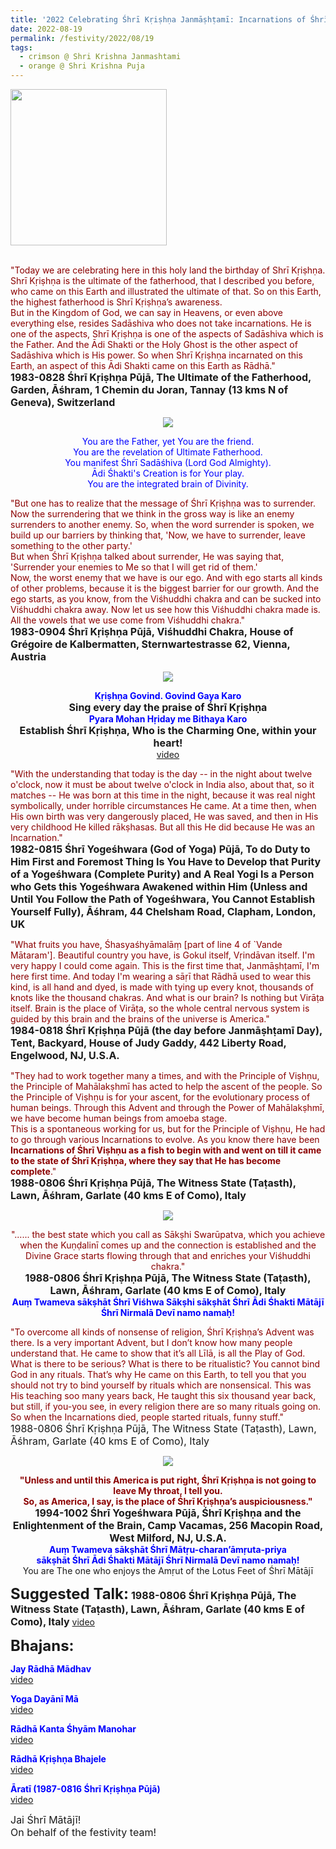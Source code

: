 ```yaml
---
title: '2022 Celebrating Śhrī Kṛiṣhṇa Janmāṣhṭamī: Incarnations of Śhrī Viṣhṇu as a fish to begin with and went on till it came to the state of Śhrī Kṛiṣhṇa, where they say that He has become complete." '
date: 2022-08-19
permalink: /festivity/2022/08/19
tags:
  - crimson @ Shri Krishna Janmashtami
  - orange @ Shri Krishna Puja
---
```


<div style="text-align: left"><img src="/images/image1.png" width="250" /></div><br>

<p>
<font color="DarkRed">"Today we are celebrating here in this holy land the birthday of Shrī Kṛiṣhṇa.<br>
Shrī Kṛiṣhṇa is the ultimate of the fatherhood, that I described you before, who came on this Earth and illustrated the ultimate of that. So on this Earth, the highest fatherhood is Shrī Kṛiṣhṇa’s awareness.<br>
But in the Kingdom of God, we can say in Heavens, or even above everything else, resides Sadāshiva who does not take incarnations. He is one of the aspects, Shrī Kṛiṣhṇa is one of the aspects of Sadāshiva which is the Father. And the Ādi Shakti or the Holy Ghost is the other aspect of Sadāshiva which is His power. So when Shrī Kṛiṣhṇa incarnated on this Earth, an aspect of this Ādi Shakti came on this Earth as Rādhā."</font><br>
<font size="+0"><b>1983-0828 Śhrī Kṛiṣhṇa Pūjā, The Ultimate of the Fatherhood, Garden, Āśhram, 1 Chemin du Joran, Tannay (13 kms N of Geneva), Switzerland</b></font>
</p>

<div style="text-align: center"><img src="/images/image1003.png" /></div>

<p style="text-align:center;">
<font color="blue">You are the Father, yet You are the friend.<br>
You are the revelation of Ultimate Fatherhood.<br>
You manifest Śhrī Sadāśhiva (Lord God Almighty).<br>
Ādi Śhakti's Creation is for Your play.<br>
You are the integrated brain of Divinity.</font><br>
</p>

<p>
<font color="DarkRed">"But one has to realize that the message of Śhrī Kṛiṣhṇa was to surrender.<br>
Now the surrendering that we think in the gross way is like an enemy surrenders to another enemy. So, when the word surrender is spoken, we build up our barriers by thinking that, 'Now, we have to surrender, leave something to the other party.'<br>
But when Śhrī Kṛiṣhṇa talked about surrender, He was saying that, 'Surrender your enemies to Me so that I will get rid of them.'<br>
Now, the worst enemy that we have is our ego. And with ego starts all kinds of other problems, because it is the biggest barrier for our growth. And the ego starts, as you know, from the Viśhuddhi chakra and can be sucked into Viśhuddhi chakra away. Now let us see how this Viśhuddhi chakra made is. All the vowels that we use come from Viśhuddhi chakra."</font><br>
<font size="+0"><b>1983-0904 Śhrī Kṛiṣhṇa Pūjā, Viśhuddhi Chakra, House of Grégoire de Kalbermatten, Sternwartestrasse 62, Vienna, Austria</b></font>
</p>

<div style="text-align: center"><img src="/images/image1004.png" /></div>

<p style="text-align:center;">
<font color="blue"><b>Kṛiṣhṇa Govind. Govind Gaya Karo</b></font><br>
<font size="+0"><b>Sing every day the praise of Śhrī Kṛiṣhṇa</b></font><br>
<font color="blue"><b>Pyara Mohan Hṛiday me Bithaya Karo</b></font><br>
<font size="+0"><b>Establish Śhrī Kṛiṣhṇa, Who is the Charming One, within your heart!</b></font><br>
<a href="https://seven-teams.github.io/Videos_Links.html">video</a>
</p>

<p>
<font color="DarkRed">"With the understanding that today is the day -- in the night about twelve o'clock, now it must be about twelve o'clock in India also, about that, so it matches -- He was born at this time in the night, because it was real night symbolically, under horrible circumstances He came. At a time then, when His own birth was very dangerously placed, He was saved, and then in His very childhood He killed rākṣhasas. But all this He did because He was an Incarnation."</font><br>
<font size="+0"><b>1982-0815 Śhrī Yogeśhwara (God of Yoga) Pūjā, To do Duty to Him First and Foremost Thing Is You Have to Develop that Purity of a Yogeśhwara (Complete Purity) and A Real Yogi Is a Person who Gets this Yogeśhwara Awakened within Him (Unless and Until You Follow the Path of Yogeśhwara, You Cannot Establish Yourself Fully), Āśhram, 44 Chelsham Road, Clapham, London, UK</b></font>
</p>

<p>
<font color="DarkRed">"What fruits you have, Śhasyaśhyāmalāṃ [part of line 4 of `Vande Mātaram']. Beautiful country you have, is Gokul itself, Vṛindāvan itself. I'm very happy I could come again. This is the first time that, Janmāṣhṭamī, I'm here first time. And today I'm wearing a sāṛī that Rādhā used to wear this kind, is all hand and dyed, is made with tying up every knot, thousands of knots like the thousand chakras. And what is our brain? Is nothing but Virāṭa itself. Brain is the place of Virāṭa, so the whole central nervous system is guided by this brain and the brains of the universe is America."</font><br>
<font size="+0"><b>1984-0818 Śhrī Kṛiṣhṇa Pūjā (the day before Janmāṣhṭamī Day), Tent, Backyard, House of Judy Gaddy, 442 Liberty Road, Engelwood, NJ, U.S.A.</b></font>
</p>

<p>
<font color="DarkRed">"They had to work together many a times, and with the Principle of Viṣhṇu, the Principle of Mahālakṣhmī has acted to help the ascent of the people. So the Principle of Viṣhṇu is for your ascent, for the evolutionary process of human beings. Through this Advent and through the Power of Mahālakṣhmī, we have become human beings from amoeba stage.<br>
This is a spontaneous working for us, but for the Principle of Viṣhṇu, He had to go through various Incarnations to evolve. As you know there have been <b>Incarnations of Śhrī Viṣhṇu as a fish to begin with and went on till it came to the state of Śhrī Kṛiṣhṇa, where they say that He has become complete</b>."</font><br>
<font size="+0"><b>1988-0806 Śhrī Kṛiṣhṇa Pūjā, The Witness State (Taṭasth), Lawn, Āśhram, Garlate (40 kms E of Como), Italy</b></font>
</p>

<div style="text-align: center"><img src="/images/image1005.png" /></div>

<p style="text-align:center;">
<font color="DarkRed">"...... the best state which you call as Sākṣhi Swarūpatva, which you achieve when the Kuṇḍalinī comes up and the connection is established and the Divine Grace 
starts flowing through that and enriches your Viśhuddhi chakra."</font><br>
<font size="+0"><b>1988-0806 Śhrī Kṛiṣhṇa Pūjā, The Witness State (Taṭasth), Lawn, Āśhram, Garlate (40 kms E of Como), Italy</b></font><br>
<font color="blue"><b>Auṃ Twameva sākṣhāt Śhrī Viśhwa Sākṣhi sākṣhāt Śhrī Ādi Śhakti Mātājī Śhrī Nirmalā Devī namo namaḥ!</b></font>
</p>

<p>
<font color="DarkRed">"To overcome all kinds of nonsense of religion, Śhrī Kṛiṣhṇa’s Advent was there. Is a very important Advent, but I don’t know how many people understand that. He came to show that it’s all Līlā, is all the Play of God. What is there to be serious? What is there to be ritualistic? You cannot bind God in any rituals. That’s why He came on this Earth, to tell you that you should not try to bind yourself by rituals which are nonsensical. This was His teaching soo many years back, He taught this six thousand year back, but still, if you-you see, in every religion there are so many rituals going on.<br>
So when the Incarnations died, people started rituals, funny stuff."</font><br>
<font size="+0">1988-0806 Śhrī Kṛiṣhṇa Pūjā, The Witness State (Taṭasth), Lawn, Āśhram, Garlate (40 kms E of Como), Italy<b></b></font>
</p>

<div style="text-align: center"><img src="/images/image1006.png" /></div>

<p style="text-align:center;">
<font color="DarkRed"><b>"Unless and until this America is put right, Śhrī Kṛiṣhṇa is not going to leave My throat, I tell you.<br>
So, as America, I say, is the place of Śhrī Kṛiṣhṇa’s auspiciousness."</b></font><br>
<font size="+0"><b>1994-1002 Śhrī Yogeśhwara Pūjā, Śhrī Kṛiṣhṇa and the Enlightenment of the Brain, Camp Vacamas, 256 Macopin Road, West Milford, NJ, U.S.A.</b></font><br>
<font color="blue"><b>Auṃ Twameva sākṣhāt Śhrī Mātṛu-charan’āmṛuta-priya</b><br>
<b>sākṣhāt Śhrī Ādi Śhakti Mātājī Śhrī Nirmalā Devī namo namaḥ!</b></font><br>
You are The one who enjoys the Amṛut of the Lotus Feet of Śhrī Mātājī
</p>

<font size="+2"><b>Suggested Talk:</b></font> 
<font size="+0"><b>1988-0806 Śhrī Kṛiṣhṇa Pūjā, The Witness State (Taṭasth), Lawn, Āśhram, Garlate (40 kms E of Como), Italy</b></font>
<a href="https://vimeo.com/571534956"> video</a><br>

<font size="+2"><b>Bhajans:</b></font>

<p>
<font color="blue"><b>Jay Rādhā Mādhav</b></font><br>
<a href="https://seven-teams.github.io/Videos_Links.html">video</a>
</p>

<p>
<font color="blue"><b>Yoga Dayānī Mā</b></font><br>
<a href="https://seven-teams.github.io/Videos_Links.html">video</a>
</p>
 
<p>
<font color="blue"><b>Rādhā Kanta Śhyām Manohar</b></font><br>
<a href="https://seven-teams.github.io/Videos_Links.html">video</a>
</p>

<p>
<font color="blue"><b>Rādhā Kṛiṣhṇa Bhajele</b></font><br>
<a href="https://youtu.be/P8g8UR1ZaU8">video</a> 
</p>

<p>
<font color="blue"><b>Āratī (1987-0816 Śhrī Kṛiṣhṇa Pūjā)</b></font><br>
<a href="https://youtu.be/DEzt1vmETlk">video</a> 
</p>

<p>
<font size="+0">Jai Śhrī Mātājī!<br>
On behalf of the festivity team!</font>
</p>